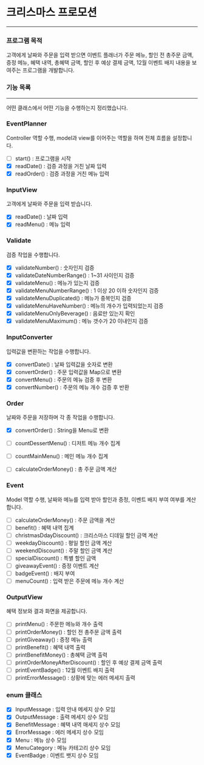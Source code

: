 # 크리스마스 프로모션

---

### 프로그램 목적

고객에게 날짜와 주문을 입력 받으면 이벤트 플래너가 주문 메뉴, 할인 전 총주문 금액, 증정 메뉴, 혜택 내역, 총혜택 금액, 할인 후 예상 결제 금액, 12월 이벤트 배지 내용을 보여주는 프로그램을 개발합니다.

### 기능 목록

---

어떤 클래스에서 어떤 기능을 수행하는지 정리했습니다.

### EventPlanner

Controller 역할 수행, model과 view를 이어주는 역할을 하며 전체 흐름을 설정합니다.

- [ ]  start() : 프로그램을 시작
- [X]  readDate() : 검증 과정을 거친 날짜 입력
- [X]  readOrder() : 검증 과정을 거친 메뉴 입력 

### InputView

고객에게 날짜와 주문을 입력 받습니다.

- [X]  readDate() : 날짜 입력
- [X]  readMenu() : 메뉴 입력

### Validate

검증 작업을 수행합니다.

- [X]  validateNumber() : 숫자인지 검증
- [X]  validateDateNumberRange() : 1~31 사이인지 검증
- [X]  validateMenu() : 메뉴가 있는지 검증
- [X]  validateMenuNumberRange() : 1 이상 20 이하 숫자인지 검증
- [X]  validateMenuDuplicated() : 메뉴가 중복인지 검증
- [X]  validateMenuHaveNumber() : 메뉴의 개수가 입력되었는지 검증
- [X]  validateMenuOnlyBeverage() : 음료만 있는지 확인
- [X]  validateMenuMaximum() : 메뉴 갯수가 20 이내인지 검증

### InputConverter

입력값을 변환하는 작업을 수행합니다.

- [X]  convertDate() : 날짜 입력값을 숫자로 변환
- [X]  convertOrder() : 주문 입력값을 Map으로 변환 
- [X]  convertMenu() : 주문의 메뉴 검증 후 변환
- [X]  convertNumber() : 주문의 메뉴 개수 검증 후 반환

### Order

날짜와 주문을 저장하며 각 종 작업을 수행합니다. 

- [X]  convertOrder() : String을 Menu로 변환 
- [ ]  countDessertMenu() : 디저트 메뉴 개수 집계 
- [ ]  countMainMenu() : 메인 메뉴 개수 집계
- [ ]  calculateOrderMoney() : 총 주문 금액 계산

 
### Event

Model 역할 수행, 날짜와 메뉴를 입력 받아 할인과 증정, 이벤트 배지 부여 여부를 계산합니다.

- [ ]  calculateOrderMoney() : 주문 금액을 계산
- [ ]  benefit() : 혜택 내역 집계
- [ ]  christmasDdayDiscount() : 크리스마스 디데일 할인 금액 계산
- [ ]  weekdayDiscount() : 평일 할인 금액 계산
- [ ]  weekendDiscount() : 주말 할인 금액 계산
- [ ]  specialDiscount() : 특별 할인 금액
- [ ]  giveawayEvent() : 증정 이벤트 계산
- [ ]  badgeEvent() : 배지 부여
- [ ]  menuCount() : 입력 받은 주문에 메뉴 개수 계산

### OutputView

혜택 정보와 결과 화면을 제공합니다.

- [ ]  printMenu() : 주문한 메뉴와 개수 출력
- [ ]  printOrderMoney() : 할인 전 총주문 금액 출력
- [ ]  printGiveaway() : 증정 메뉴 출력
- [ ]  printBenefit() : 혜택 내역 출력
- [ ]  printBenefitMoney() : 총혜택 금액 출력
- [ ]  printOrderMoneyAfterDiscount() : 할인 후 예상 결제 금액 출력
- [ ]  printEventBadge() : 12월 이벤트 배지 출력
- [ ]  printErrorMessage() : 상황에 맞는 에러 메세지 출력

### enum 클래스

- [X]  InputMessage : 입력 안내 메세지 상수 모임
- [X]  OutputMessage : 출력 메세지 상수 모임
- [X]  BenefitMessage : 혜택 내역 매세지 상수 모임
- [X]  ErrorMessage : 에러 메세지 상수 모임
- [X]  Menu : 메뉴 상수 모임
- [X]  MenuCategory : 메뉴 카테고리 상수 모임
- [X]  EventBadge : 이벤트 뱃지 상수 모임
